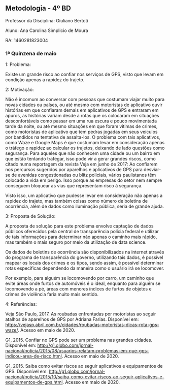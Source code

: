 ## Metodologia - 4º BD
Professor da Disciplina: Giuliano Bertoti

Aluno: Ana Carolina Simplicio de Moura

RA: 1460281823004

### 1ª Quinzena de maio
1: Problema:

Existe um grande risco ao confiar nos serviços de GPS, visto que levam em condição apenas a rapidez do trajeto.

2: Motivação:

Não é incomum ao conversar com pessoas que costumam viajar muito para novas cidades ou países, ou até mesmo com motoristas de aplicativo ouvir histórias em que confiaram demais em aplicativos de GPS e entraram em apuros, as histórias variam desde a rotas que os colocaram em situações desconfortáveis como passar em uma rua escura e pouco movimentada tarde da noite, ou até mesmo situações em que foram vítimas de crimes, como motoristas de aplicativo que tem pedras jogadas em seus veículos por bandidos na tentativa de assalta-los. 
O problema com tais aplicativos, como Waze e Google Maps é que costumam levar em consideração apenas o tráfego e rapidez ao calcular os trajetos, deixando de lado questões como segurança. Para aqueles que não conhecem uma cidade ou um bairro em que estão tentando trafegar, isso pode vir a gerar grandes riscos, como citado numa reportagem da revista Veja em junho de 2017: Ao confiarem nos percursos sugeridos por aparelhos e aplicativos de GPS para desviar-se de avenidas congestionadas ou blitz policiais, vários paulistanos têm colocado a vida em perigo. Isso porque as empresas do setor nem sempre conseguem bloquear as vias que representam risco à segurança.

Visto isso, um aplicativo que pudesse levar em consideração não apenas a rapidez do trajeto, mas também coisas como número de boletins de ocorrência, além de dados como iluminação pública, seria de grande ajuda.

3: Proposta de Solução:

A proposta de solução para este problema envolve captação de dados públicos oferecidos pela central de transparência polícia federal e utilizar de tais informações para determinar não apenas o caminho mais rápido, mas também o mais seguro por meio da utilização de data science.

Os dados de boletins de ocorrência são disponibilizados na internet através do programa de transparência do governo, utilizando tais dados, é possível mapear os locais dos crimes e os tipos, sendo assim, é possível determinar rotas específicas dependendo da maneira como o usuário irá se locomover. 

Por exemplo, para alguém se locomovendo por carro, um caminho que evite áreas onde furtos de automóveis é o ideal, enquanto para alguém se locomovendo a pé, áreas com menores índices de furtos de objetos e crimes de violência faria muito mais sentido.

4: Referências:

Veja São Paulo, 2017. As roubadas enfrentadas por motoristas ao seguir atalhos de aparelhos de GPS por Adriana Farias. Disponível em: <https://vejasp.abril.com.br/cidades/roubadas-motoristas-dicas-rota-gps-waze/>. Acesso em maio de 2020.

G1, 2015. Confiar no GPS pode ser um problema nas grandes cidades. Disponível em: <http://g1.globo.com/jornal-nacional/noticia/2015/08/usuarios-relatam-problemas-em-que-gps-indicou-area-de-risco.html>. Acesso em maio de 2020.

G1, 2015. Saiba como evitar riscos ao seguir aplicativos e equipamentos de GPS. Disponível em: <http://g1.globo.com/jornal-nacional/noticia/2015/10/saiba-como-evitar-riscos-ao-seguir-aplicativos-e-equipamentos-de-gps.html>. Acesso em maio de 2020.
